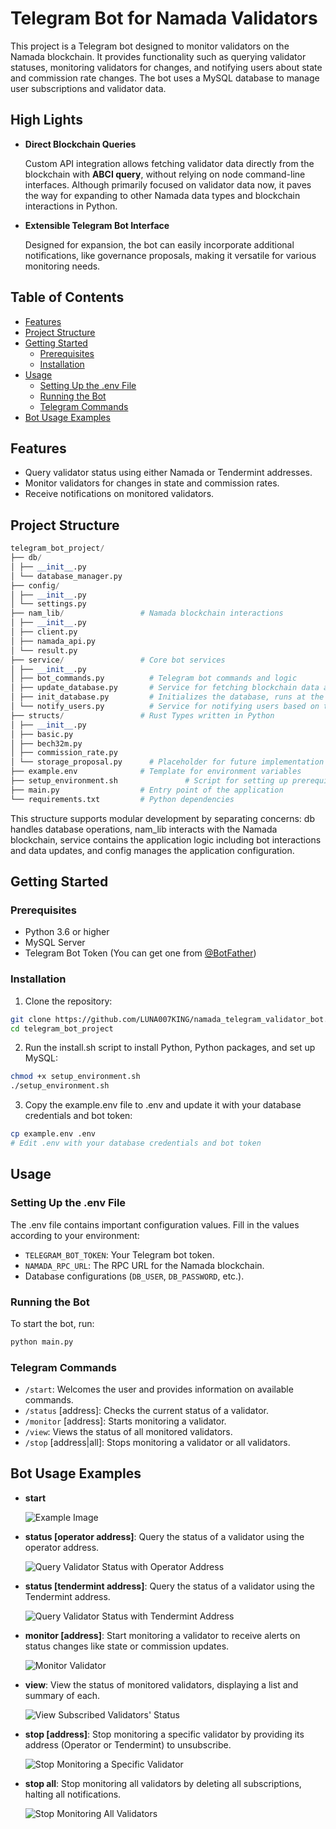 # Telegram Bot for Namada Validators

This project is a Telegram bot designed to monitor validators on the Namada blockchain. It provides functionality such as querying validator statuses, monitoring validators for changes, and notifying users about state and commission rate changes. The bot uses a MySQL database to manage user subscriptions and validator data.
## High Lights

- **Direct Blockchain Queries**
  
  Custom API integration allows fetching validator data directly from the blockchain with **ABCI query**, without relying on node command-line interfaces. Although primarily focused on validator data now, it paves the way for expanding to other Namada data types and blockchain interactions in Python. 

- **Extensible Telegram Bot Interface**
  
  Designed for expansion, the bot can easily incorporate additional notifications, like governance proposals, making it versatile for various monitoring needs.

## Table of Contents
- [Features](#features)
- [Project Structure](#project-structure)
- [Getting Started](#getting-started)
  - [Prerequisites](#prerequisites)
  - [Installation](#installation)
- [Usage](#usage)
  - [Setting Up the .env File](#setting-up-the-env-file)
  - [Running the Bot](#running-the-bot)
  - [Telegram Commands](#telegram-commands)
- [Bot Usage Examples](#bot-usage-examples)


## Features

- Query validator status using either Namada or Tendermint addresses.
- Monitor validators for changes in state and commission rates.
- Receive notifications on monitored validators.

## Project Structure
```python
telegram_bot_project/
├── db/ 
│ ├── __init__.py
│ └── database_manager.py
├── config/ 
│ ├── __init__.py
│ └── settings.py 
├── nam_lib/                 # Namada blockchain interactions
│ ├── __init__.py
│ ├── client.py
│ ├── namada_api.py
│ └── result.py
├── service/                 # Core bot services
│ ├── __init__.py
│ ├── bot_commands.py          # Telegram bot commands and logic
│ ├── update_database.py       # Service for fetching blockchain data and updating the database
│ ├── init_database.py         # Initializes the database, runs at the start of the program
│ └── notify_users.py          # Service for notifying users based on their subscriptions and changes detected
├── structs/                 # Rust Types written in Python
│ ├── __init__.py
│ ├── basic.py
│ ├── bech32m.py               
│ ├── commission_rate.py       
│ └── storage_proposal.py      # Placeholder for future implementation
├── example.env              # Template for environment variables
├── setup_environment.sh               # Script for setting up prerequisites and environment
├── main.py                  # Entry point of the application
└── requirements.txt         # Python dependencies
```
This structure supports modular development by separating concerns: db handles database operations, nam_lib interacts with the Namada blockchain, service contains the application logic including bot interactions and data updates, and config manages the application configuration.
## Getting Started

### Prerequisites

- Python 3.6 or higher
- MySQL Server
- Telegram Bot Token (You can get one from [@BotFather](https://t.me/botfather))

### Installation

1. Clone the repository:

```bash
git clone https://github.com/LUNA007KING/namada_telegram_validator_bot.git
cd telegram_bot_project
```
2. Run the install.sh script to install Python, Python packages, and set up MySQL:

```bash
chmod +x setup_environment.sh
./setup_environment.sh
```
3. Copy the example.env file to .env and update it with your database credentials and bot token:

```bash
cp example.env .env
# Edit .env with your database credentials and bot token
```


## Usage

### Setting Up the .env File
The .env file contains important configuration values. Fill in the values according to your environment:
- `TELEGRAM_BOT_TOKEN`: Your Telegram bot token.
- `NAMADA_RPC_URL`: The RPC URL for the Namada blockchain.
- Database configurations (`DB_USER`, `DB_PASSWORD`, etc.).

### Running the Bot
To start the bot, run:
```python
python main.py
```


### Telegram Commands
- `/start`: Welcomes the user and provides information on available commands.
- `/status` [address]: Checks the current status of a validator.
- `/monitor` [address]: Starts monitoring a validator.
- `/view`: Views the status of all monitored validators.
- `/stop` [address|all]: Stops monitoring a validator or all validators.

## Bot Usage Examples
- **start**
  
  ![Example Image](images/start.png)

- **status [operator address]**: Query the status of a validator using the operator address. 

  ![Query Validator Status with Operator Address](images/status_nam.png)

- **status [tendermint address]**: Query the status of a validator using the Tendermint address. 

  ![Query Validator Status with Tendermint Address](images/status_tm.png)

- **monitor [address]**: Start monitoring a validator to receive alerts on status changes like state or commission updates.

  ![Monitor Validator](images/monitor.png)

- **view**: View the status of monitored validators, displaying a list and summary of each.

  ![View Subscribed Validators' Status](images/view.png)

- **stop [address]**: Stop monitoring a specific validator by providing its address (Operator or Tendermint) to unsubscribe.

  ![Stop Monitoring a Specific Validator](images/stop_one.png)

- **stop all**: Stop monitoring all validators by deleting all subscriptions, halting all notifications.

  ![Stop Monitoring All Validators](images/stop_all.png)
